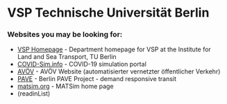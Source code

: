# VSP Technische Universität Berlin

### Websites you may be looking for:

- [VSP Homepage](https://www.vsp.tu-berlin.de) - Department homepage for VSP at the Institute for
  Land and Sea Transport, TU Berlin
- [COVID-Sim.info](https://covid-sim.info) - COVID-19 simulation portal
- [AVÖV](https://avoev-vsp.github.io) - AVÖV Website (automatisierter vernetzter öffentlicher
  Verkehr)
- [PAVE](https://matsim-vsp.github.io/pave) - Berlin PAVE Project - demand responsive transit
- [matsim.org](https://matsim.org) - MATSim home page
- (readinList)

